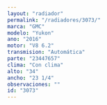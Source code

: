 ```yaml
---
layout: "radiador"
permalink: "/radiadores/3073/"
marca: "GMC"
modelo: "Yukon"
ano: "2016"
motor: "V8 6.2"
transmision: "Automática"
parte: "23447657"
clima: "Con clima"
alto: "34"
ancho: "23 1/4"
observaciones: ""
id: "3073"
---
```


